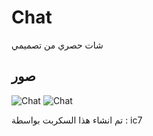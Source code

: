 # Chat
شات حصري من تصميمي


## صور
![Chat](https://cdn.discordapp.com/attachments/1083766939760984094/1142790799994671126/image.png)
![Chat](![Chat](https://cdn.discordapp.com/attachments/1083766939760984094/1142790799994671126/image.png))

تم انشاء هذا السكربت بواسطة : ic7
